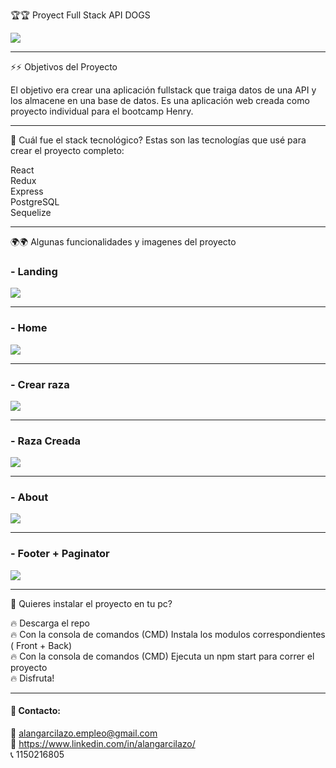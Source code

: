 
 🏆🏆 Proyect Full Stack API DOGS

![](https://static.platzi.com/media/blog/mern-stack-284eedb6-ee6b-4441-b181-5064a453a15a.png)

------------


⚡⚡ Objetivos del Proyecto

El objetivo era crear una aplicación fullstack que traiga datos de una API y los almacene en una base de datos.
Es una aplicación web creada como proyecto individual para el bootcamp Henry. 

------------


 🧱 Cuál fue el stack tecnológico?
Estas son las tecnologías que usé para crear el proyecto completo:

React
<br/>
Redux
<br/>
Express
<br/>
PostgreSQL
<br/>
Sequelize

------------


 🌍🌍 Algunas funcionalidades y imagenes del proyecto 

### - Landing
![](https://i.pinimg.com/originals/21/42/d3/2142d3b04d5a37d06c2a813182a101b9.jpg)

------------

### - Home
![](https://i.pinimg.com/originals/48/7a/d0/487ad010b2f73112a92344352dd0c13b.jpg)

------------
### - Crear raza

![](https://i.pinimg.com/originals/71/78/b8/7178b870d91b0686d81023fbcecde5c5.jpg)

------------
### - Raza Creada

![](https://i.pinimg.com/originals/82/c1/74/82c1741beefc6297cab462d756082d25.jpg)

------------
### - About

![](https://i.pinimg.com/originals/71/a2/bd/71a2bdbbf73ec6503411fcda26811933.jpg)

------------

### - Footer + Paginator


![](https://i.pinimg.com/originals/f4/cd/68/f4cd687cacb2cd3887ea721536fad362.jpg)

------------

🔑 Quieres instalar el proyecto en tu pc?

🔥 Descarga el repo
<br/>
🔥 Con la consola de comandos (CMD) Instala los modulos correspondientes ( Front + Back)
<br/>
🔥 Con la consola de comandos (CMD) Ejecuta un npm start para correr el proyecto
<br/>
🔥 Disfruta!

------------

#### 💬 Contacto:
📧  alangarcilazo.empleo@gmail.com
<br/>
🔎 https://www.linkedin.com/in/alangarcilazo/
<br/>
📞 1150216805



